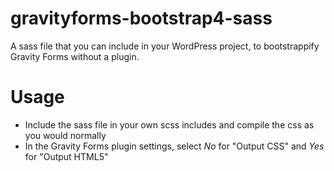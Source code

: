 # gravityforms-bootstrap4-sass
A sass file that you can include in your WordPress project, to bootstrappify Gravity Forms without a plugin.

# Usage
- Include the sass file in your own scss includes and compile the css as you would normally
- In the Gravity Forms plugin settings, select *No* for "Output CSS" and *Yes* for "Output HTML5" 
